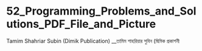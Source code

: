# 52_Programming_Problems_and_Solutions_PDF_File_and_Picture
Tamim Shahriar Subin (Dimik Publication) __তামিম শাহরিয়ার সুবিন (দ্বিমিক প্রকাশনী 
